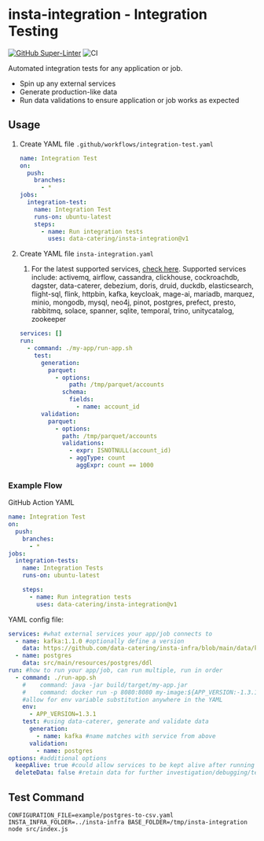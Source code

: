 # insta-integration - Integration Testing

[![GitHub Super-Linter](https://github.com/actions/javascript-action/actions/workflows/linter.yml/badge.svg)](https://github.com/super-linter/super-linter)
![CI](https://github.com/actions/javascript-action/actions/workflows/ci.yml/badge.svg)

Automated integration tests for any application or job.

- Spin up any external services
- Generate production-like data
- Run data validations to ensure application or job works as expected

## Usage

1. Create YAML file `.github/workflows/integration-test.yaml`

   ```yaml
   name: Integration Test
   on:
     push:
       branches:
         - *
   jobs:
     integration-test:
       name: Integration Test
       runs-on: ubuntu-latest
       steps:
         - name: Run integration tests
           uses: data-catering/insta-integration@v1
   ```

2. Create YAML file `insta-integration.yaml`

   1. For the latest supported services,
      [check here](https://github.com/data-catering/insta-infra?tab=readme-ov-file#services).
      Supported services include: activemq, airflow, cassandra, clickhouse,
      cockroachdb, dagster, data-caterer, debezium, doris, druid, duckdb,
      elasticsearch, flight-sql, flink, httpbin, kafka, keycloak, mage-ai,
      mariadb, marquez, minio, mongodb, mysql, neo4j, pinot, postgres, prefect,
      presto, rabbitmq, solace, spanner, sqlite, temporal, trino, unitycatalog,
      zookeeper

   ```yaml
   services: []
   run:
     - command: ./my-app/run-app.sh
       test:
         generation:
           parquet:
             - options:
                 path: /tmp/parquet/accounts
               schema:
                 fields:
                   - name: account_id
         validation:
           parquet:
             - options:
               path: /tmp/parquet/accounts
               validations:
                 - expr: ISNOTNULL(account_id)
                 - aggType: count
                   aggExpr: count == 1000
   ```

### Example Flow

GitHub Action YAML

```yaml
name: Integration Test
on:
  push:
    branches:
      - *
jobs:
  integration-tests:
    name: Integration Tests
    runs-on: ubuntu-latest

    steps:
      - name: Run integration tests
        uses: data-catering/insta-integration@v1
```

YAML config file:

```yaml
services: #what external services your app/job connects to
  - name: kafka:1.1.0 #optionally define a version
    data: https://github.com/data-catering/insta-infra/blob/main/data/kafka/my_data.sh
  - name: postgres
    data: src/main/resources/postgres/ddl
run: #how to run your app/job, can run multiple, run in order
  - command: ./run-app.sh
    #    command: java -jar build/target/my-app.jar
    #    command: docker run -p 8080:8080 my-image:${APP_VERSION:-1.3.1}
    #allow for env variable substitution anywhere in the YAML
    env:
      - APP_VERSION=1.3.1
    test: #using data-caterer, generate and validate data
      generation:
        - name: kafka #name matches with service from above
      validation:
        - name: postgres
options: #additional options
  keepAlive: true #could allow services to be kept alive after running
  deleteData: false #retain data for further investigation/debugging/testing
```

## Test Command

```shell
CONFIGURATION_FILE=example/postgres-to-csv.yaml INSTA_INFRA_FOLDER=../insta-infra BASE_FOLDER=/tmp/insta-integration node src/index.js
```
